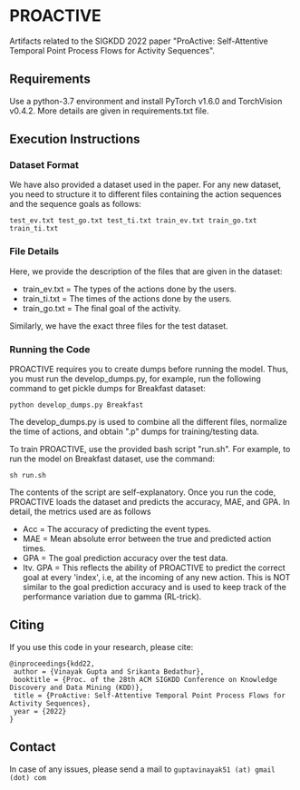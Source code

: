 # PROACTIVE
Artifacts related to the SIGKDD 2022 paper "ProActive: Self-Attentive Temporal Point Process Flows for Activity Sequences".

## Requirements
Use a python-3.7 environment and install PyTorch v1.6.0 and TorchVision v0.4.2. More details are given in requirements.txt file. 

## Execution Instructions
### Dataset Format
We have also provided a dataset used in the paper. For any new dataset, you need to structure it to different files containing the action sequences and the sequence goals as follows:
```
test_ev.txt test_go.txt test_ti.txt train_ev.txt train_go.txt train_ti.txt
```
### File Details
Here, we provide the description of the files that are given in the dataset:
- train_ev.txt = The types of the actions done by the users.
- train_ti.txt = The times of the actions done by the users.
- train_go.txt = The final goal of the activity.

Similarly, we have the exact three files for the test dataset.

### Running the Code
PROACTIVE requires you to create dumps before running the model. Thus, you must run the develop_dumps.py, for example, run the following command to get pickle dumps for Breakfast dataset:
```
python develop_dumps.py Breakfast
```
The develop_dumps.py is used to combine all the different files, normalize the time of actions, and obtain ".p" dumps for training/testing data.

To train PROACTIVE, use the provided bash script "run.sh". For example, to run the model on Breakfast dataset, use the command:
```
sh run.sh
```
The contents of the script are self-explanatory. Once you run the code, PROACTIVE loads the dataset and predicts the accuracy, MAE, and GPA. In detail, the metrics used are as follows
- Acc = The accuracy of predicting the event types.
- MAE = Mean absolute error between the true and predicted action times.
- GPA = The goal prediction accuracy over the test data.
- Itv. GPA = This reflects the ability of PROACTIVE to predict the correct goal at every 'index', i.e, at the incoming of any new action. This is NOT similar to the goal prediction accuracy and is used to keep track of the performance variation due to gamma (RL-trick).

## Citing
If you use this code in your research, please cite:
```
@inproceedings{kdd22,
 author = {Vinayak Gupta and Srikanta Bedathur},
 booktitle = {Proc. of the 28th ACM SIGKDD Conference on Knowledge Discovery and Data Mining (KDD)},
 title = {ProActive: Self-Attentive Temporal Point Process Flows for Activity Sequences},
 year = {2022}
}
```

## Contact
In case of any issues, please send a mail to
```guptavinayak51 (at) gmail (dot) com```
